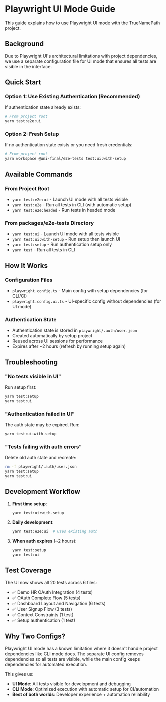 # Playwright UI Mode Guide

This guide explains how to use Playwright UI mode with the TrueNamePath project.

## Background

Due to Playwright UI's architectural limitations with project dependencies, we use a separate configuration file for UI mode that ensures all tests are visible in the interface.

## Quick Start

### Option 1: Use Existing Authentication (Recommended)

If authentication state already exists:

```bash
# From project root
yarn test:e2e:ui
```

### Option 2: Fresh Setup

If no authentication state exists or you need fresh credentials:

```bash
# From project root
yarn workspace @uni-final/e2e-tests test:ui:with-setup
```

## Available Commands

### From Project Root

- `yarn test:e2e:ui` - Launch UI mode with all tests visible
- `yarn test:e2e` - Run all tests in CLI (with automatic setup)
- `yarn test:e2e:headed` - Run tests in headed mode

### From packages/e2e-tests Directory

- `yarn test:ui` - Launch UI mode with all tests visible
- `yarn test:ui:with-setup` - Run setup then launch UI
- `yarn test:setup` - Run authentication setup only
- `yarn test` - Run all tests in CLI

## How It Works

### Configuration Files

- `playwright.config.ts` - Main config with setup dependencies (for CLI/CI)
- `playwright.config.ui.ts` - UI-specific config without dependencies (for UI mode)

### Authentication State

- Authentication state is stored in `playwright/.auth/user.json`
- Created automatically by setup project
- Reused across UI sessions for performance
- Expires after ~2 hours (refresh by running setup again)

## Troubleshooting

### "No tests visible in UI"

Run setup first:

```bash
yarn test:setup
yarn test:ui
```

### "Authentication failed in UI"

The auth state may be expired. Run:

```bash
yarn test:ui:with-setup
```

### "Tests failing with auth errors"

Delete old auth state and recreate:

```bash
rm -f playwright/.auth/user.json
yarn test:setup
yarn test:ui
```

## Development Workflow

1. **First time setup**:

   ```bash
   yarn test:ui:with-setup
   ```

2. **Daily development**:

   ```bash
   yarn test:e2e:ui  # Uses existing auth
   ```

3. **When auth expires** (~2 hours):
   ```bash
   yarn test:setup
   yarn test:ui
   ```

## Test Coverage

The UI now shows all 20 tests across 6 files:

- ✅ Demo HR OAuth Integration (4 tests)
- ✅ OAuth Complete Flow (5 tests)
- ✅ Dashboard Layout and Navigation (6 tests)
- ✅ User Signup Flow (3 tests)
- ✅ Context Constraints (1 test)
- ✅ Setup authentication (1 test)

## Why Two Configs?

Playwright UI mode has a known limitation where it doesn't handle project dependencies like CLI mode does. The separate UI config removes dependencies so all tests are visible, while the main config keeps dependencies for automated execution.

This gives us:

- **UI Mode**: All tests visible for development and debugging
- **CLI Mode**: Optimized execution with automatic setup for CI/automation
- **Best of both worlds**: Developer experience + automation reliability
